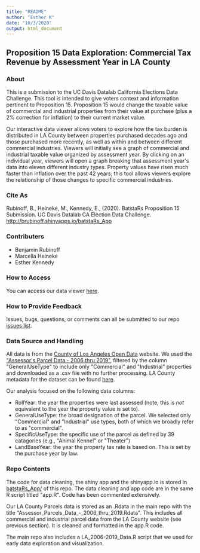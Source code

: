 ```yaml
---
title: "README"
author: "Esther K"
date: "10/3/2020"
output: html_document
---
```


## Proposition 15 Data Exploration: Commercial Tax Revenue by Assessment Year in LA County
### About
This is a submission to the UC Davis Datalab California Elections Data Challenge. This tool is intended to give voters context and information pertinent to Proposition 15. Proposition 15 would change the taxable value of commercial and industrial properties from their value at purchase (plus a 2% correction for inflation) to their current market value. 

Our interactive data viewer allows voters to explore how the tax burden is distributed in LA County between properties purchased decades ago and those purchased more recently, as well as within and between different commercial industries. Viewers will initially see a graph of commercial and industrial taxable value organized by assessment year. By clicking on an individual year, viewers will open a graph breaking that assessment year's data into eleven different industry types. Property values have risen much faster than inflation over the past 42 years; this tool allows viewers explore the relationship of those changes to specific commercial industries. 

### Cite As
Rubinoff, B., Heineke, M., Kennedy, E., (2020). BatstaRs Proposition 15 Submission. UC Davis Datalab CA Election Data Challenge. http://brubinoff.shinyapps.io/batstaRs_App

### Contributers
- Benjamin Rubinoff 
- Marcella Heineke
- Esther Kennedy

### How to Access
You can access our data viewer [here](http://brubinoff.shinyapps.io/batstaRs_App).

### How to Provide Feedback
Issues, bugs, questions, or comments can all be submitted to our repo [issues list](https://github.com/brubinoff/batstaRs-Data-Challenge-2020/issues).

### Data Source and Handling
All data is from the [County of Los Angeles Open Data](https://data.lacounty.gov/) website. We used the ["Assessor's Parcel Data - 2006 thru 2019"](https://data.lacounty.gov/Parcel-/Assessor-Parcels-Data-2006-thru-2019/9trm-uz8i/data), filtered by the column "GeneralUseType" to include only "Commercial" and "Industrial" properties and downloaded as a .csv file with no further processing. LA County metadata for the dataset can be found [here](https://data.lacounty.gov/Parcel-/Assessor-Parcels-Data-2006-thru-2019/9trm-uz8i).

Our analysis focused on the following data columns:
- RollYear: the year the properties were last assessed (note, this is _not_ equivalent to the year the property value is set to). 
- GeneralUseType: the broad designation of the parcel. We selected only "Commercial" and "Industrial" use types, both of which we broadly refer to as "commercial".
- SpecificUseType: the specific use of the parcel as defined by 39 catagories (e.g., "Animal Kennel" or "Theater")
- LandBaseYear: the year the property tax rate is based on. This is set by the purchase year by law.

### Repo Contents
The code for data cleaning, the shiny app and the shinyapp.io is stored in [batstaRs_App/](https://github.com/brubinoff/batstaRs-Data-Challenge-2020/tree/master/batstaRs_App) of this repo. The data cleaning and app code are in the same R script titled "app.R". Code has been commented extensively.

Our LA County Parcels data is stored as an .Rdata in the main repo with the title "Assessor_Parcels_Data_-_2006_thru_2019.Rdata". This includes all commercial and industrial parcel data from the LA County website (see previous section). It is cleaned and formatted in the app.R code. 

The main repo also includes a LA_2006-2019_Data.R script that we used for early data exploration and visualization. 


